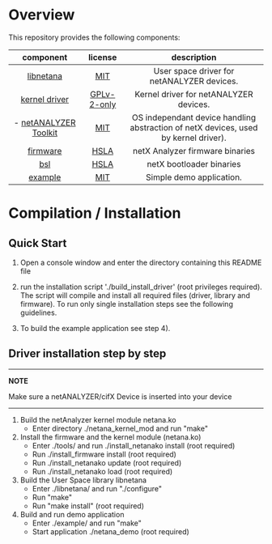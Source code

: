 # Overview

This repository provides the following components:

| component                                                 | license                                       | description
|:---------------------------------------------------------:|:---------------------------------------------:|:-------------:|
| [libnetana](libnetana/)                                   | [MIT](libnetana/COPYING)                      | User space driver for netANALYZER devices.
| [kernel driver](netanalyzer_kernel_mod/)                  | [GPLv-2-only](netanalyzer_kernel_mod/COPYING) | Kernel driver for netANALYZER devices.
|  - [netANALYZER Toolkit](netanalyzer_kernel_mod/toolkit/) | [MIT](netanalyzer_kernel_mod/toolkit/COPYING) | OS independant device handling abstraction of netX devices, used by kernel driver).
| [firmware](firmware/)                                     | [HSLA](LICENSE-HSLA)                          | netX Analyzer firmware binaries
| [bsl](bsl/)                                               | [HSLA](LICENSE-HSLA)                          | netX bootloader binaries
| [example](example/)                                       | [MIT](LICENSE-MIT)                            | Simple demo application.

# Compilation / Installation

## Quick Start

  1. Open a console window and enter the directory containing this README file
  2. run the installation script './build_install_driver' (root privileges
     required).
     The script will compile and install all required files (driver, library
     and firmware). To run only single installation steps see the following
     guidelines.

  3. To build the example application see step 4).

##  Driver installation step by step

  ---
  **NOTE**

  Make sure a netANALYZER/cifX Device is inserted into your device

  ---

  1. Build the netAnalyzer kernel module netana.ko
      - Enter directory ./netana_kernel_mod and run "make"
  2. Install the firmware and the kernel module (netana.ko)
      - Enter ./tools/ and run ./install_netanako install (root required)
      - Run ./install_firmware install (root required)
      - Run ./install_netanako update (root required)
      - Run ./install_netanako load (root required)
  3. Build the User Space library libnetana
      - Enter ./libnetana/ and run "./configure"
      - Run "make"
      - Run "make install" (root required)
  4. Build and run demo application
      - Enter ./example/ and run "make"
      - Start application ./netana_demo (root required)
